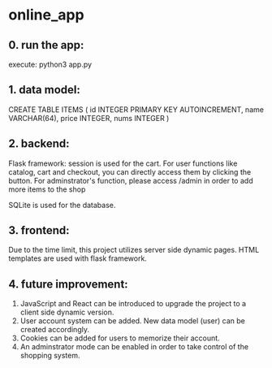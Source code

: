 # online_app

## 0. run the app:
execute: python3 app.py

## 1. data model:
CREATE TABLE ITEMS (
    id INTEGER PRIMARY KEY AUTOINCREMENT, 
    name VARCHAR(64), 
    price INTEGER, 
    nums INTEGER
)

## 2. backend:
Flask framework: session is used for the cart. For user functions like catalog, cart and checkout, you can directly access them by clicking the button. For adminstrator's function, please access /admin in order to add more items to the shop

SQLite is used for the database. 


## 3. frontend:
Due to the time limit, this project utilizes server side dynamic pages. HTML templates are used with flask framework. 


## 4. future improvement:
1. JavaScript and React can be introduced to upgrade the project to a client side dynamic version.
2. User account system can be added. New data model (user) can be created accordingly.
3. Cookies can be added for users to memorize their account.
4. An adminstrator mode can be enabled in order to take control of the shopping system.